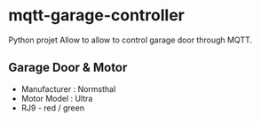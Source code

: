 # mqtt-garage-controller

Python projet Allow to allow to control garage door through MQTT.

## Garage Door & Motor

- Manufacturer : Normsthal
- Motor Model : Ultra
- RJ9 - red / green



